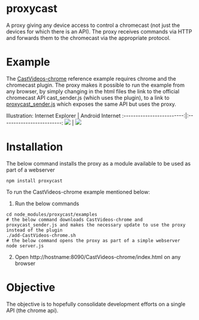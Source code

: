 # proxycast

A proxy giving any device access to control a chromecast (not just the devices for which there is an API).
The proxy receives commands via HTTP and forwards them to the chromecast via the appropriate protocol.

# Example
The [CastVideos-chrome](https://github.com/googlecast/CastVideos-chrome) reference example requires chrome and the chromecast plugin.
The proxy makes it possible to run the example from any browser, by simply changing in the html files the link to the official chromecast API cast_sender.js (which uses the plugin), to a link to [proxycast_sender.js](https://github.com/sergiogiogio/proxycast_sender.js) which exposes the same API but uses the proxy.

Illustration:
Internet Explorer          |  Android Internet
:-------------------------:|:-------------------------:
![](https://raw.githubusercontent.com/sergiogiogio/proxycast/master/screenshots/proxycast-ie.png)  |  ![](https://raw.githubusercontent.com/sergiogiogio/proxycast/master/screenshots/proxycast-android.png)

# Installation

The below command installs the proxy as a module available to be used as part of a webserver
```
npm install proxycast
```

To run the CastVideos-chrome example mentioned below:
 1. Run the below commands
```
cd node_modules/proxycast/examples
# the below command downloads CastVideos-chrome and proxycast_sender.js and makes the necessary update to use the proxy instead of the plugin
./add-CastVideos-chrome.sh
# the below command opens the proxy as part of a simple webserver
node server.js
```
 2. Open http://hostname:8090/CastVideos-chrome/index.html on any browser


# Objective
The objective is to hopefully consolidate development efforts on a single API (the chrome api).
